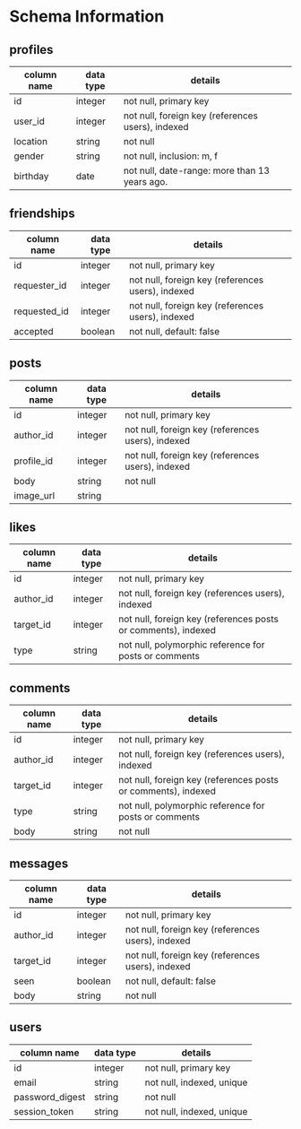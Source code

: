 # Schema Information

## profiles
column name | data type | details
------------|-----------|-----------------------
id          | integer   | not null, primary key
user_id     | integer   | not null, foreign key (references users), indexed
location    | string    | not null
gender      | string    | not null, inclusion: m, f
birthday    | date      | not null, date-range: more than 13 years ago.

## friendships
column name  | data type | details
-------------|-----------|-----------------------
id           | integer   | not null, primary key
requester_id | integer   | not null, foreign key (references users), indexed
requested_id | integer   | not null, foreign key (references users), indexed
accepted     | boolean   | not null, default: false

## posts
column name  | data type | details
-------------|-----------|-----------------------
id           | integer   | not null, primary key
author_id    | integer   | not null, foreign key (references users), indexed
profile_id   | integer   | not null, foreign key (references users), indexed
body         | string    | not null
image_url    | string    |  

## likes
column name  | data type | details
-------------|-----------|-----------------------
id           | integer   | not null, primary key
author_id    | integer   | not null, foreign key (references users), indexed
target_id    | integer   | not null, foreign key (references posts or comments), indexed
type         | string    | not null, polymorphic reference for posts or comments

## comments
column name  | data type | details
-------------|-----------|-----------------------
id           | integer   | not null, primary key
author_id    | integer   | not null, foreign key (references users), indexed
target_id    | integer   | not null, foreign key (references posts or comments), indexed
type         | string    | not null, polymorphic reference for posts or comments
body         | string    | not null

## messages
column name  | data type | details
-------------|-----------|-----------------------
id           | integer   | not null, primary key
author_id    | integer   | not null, foreign key (references users), indexed
target_id    | integer   | not null, foreign key (references users), indexed
seen         | boolean   | not null, default: false
body         | string    | not null

## users
column name     | data type | details
----------------|-----------|-----------------------
id              | integer   | not null, primary key
email           | string    | not null, indexed, unique
password_digest | string    | not null
session_token   | string    | not null, indexed, unique
